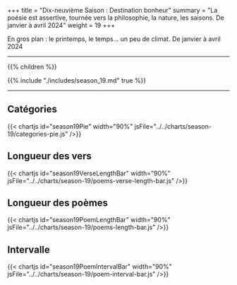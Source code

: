 +++
title = "Dix-neuvième Saison : Destination bonheur"
summary = "La poésie est assertive, tournée vers la philosophie, la nature, les saisons. De janvier à avril 2024"
weight = 19
+++

En gros plan : le printemps, le temps... un peu de climat. De janvier à avril 2024

---
{{% children  %}}

{{% include "./includes/season_19.md" true %}}

---
## Catégories
{{< chartjs id="season19Pie" width="90%" jsFile="../../charts/season-19/categories-pie.js" />}}
## Longueur des vers
{{< chartjs id="season19VerseLengthBar" width="90%" jsFile="../../charts/season-19/poems-verse-length-bar.js" />}}
## Longueur des poèmes
{{< chartjs id="season19PoemLengthBar" width="90%" jsFile="../../charts/season-19/poems-length-bar.js" />}}
## Intervalle
{{< chartjs id="season19PoemIntervalBar" width="90%" jsFile="../../charts/season-19/poem-interval-bar.js" />}}
